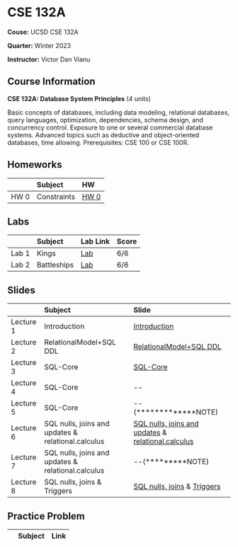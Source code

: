 # CSE 132A

**Couse:** UCSD CSE 132A

**Quarter:** Winter 2023

**Instructor:** Victor Dan Vianu

## Course Information

**CSE 132A: Database System Principles** (4 units)


Basic concepts of databases, including data modeling, relational databases, query languages, optimization, dependencies, schema design, and concurrency control. Exposure to one or several commercial database systems. Advanced topics such as deductive and object-oriented databases, time allowing. Prerequisites: CSE 100 or CSE 100R.

## Homeworks
|       |Subject    |HW   |
|:------|:----------|:-------------|
|HW 0 |Constraints |[HW 0](./HW/HW0.md) |

## Labs
|       |Subject    |Lab Link   |Score  |
|:------|:----------|:-------------|:------|
|Lab 1 |Kings |[Lab](./Lab/Lab1.md)|6/6    |
|Lab 2 |Battleships |[Lab](./Lab/Lab2.md)|6/6    |

## Slides
|       |Subject    |Slide   |
|:------|:----------|:-------------|
|Lecture 1 |Introduction |[Introduction](./slides/introduction.pdf)  |
|Lecture 2 |RelationalModel+SQL DDL |[RelationalModel+SQL DDL](./slides/RelationalModel%2BSQL%20DDL.pdf)  |
|Lecture 3 |SQL-Core |[SQL-Core](./slides/SQL-Core.pdf)  |
|Lecture 4 |SQL-Core |--  |
|Lecture 5 |SQL-Core |--(*************NOTE)  |
|Lecture 6 |SQL nulls, joins and updates & relational.calculus |[SQL nulls, joins and updates](./slides/SQL%20nulls%2C%20joins%20and%20updates.pdf) & [relational.calculus](./slides/relational.calculus.pdf)  |
|Lecture 7 |SQL nulls, joins and updates & relational.calculus |--(*********NOTE)  |
|Lecture 8 |SQL nulls, joins & Triggers |[SQL nulls, joins](./slides/SQL%20nulls%20and%20joins.pdf) & [Triggers](./slides/SQL-Views.Assertions.Triggers.pdf)  |

## Practice Problem
|       |Subject    |Link   |
|:------|:----------|:-------------|

